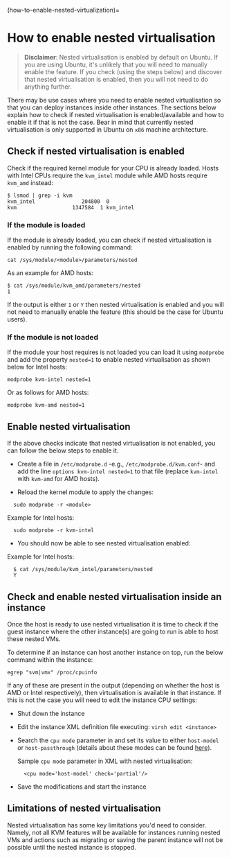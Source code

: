 (how-to-enable-nested-virtualization)=
# How to enable nested virtualisation

> **Disclaimer**:
> Nested virtualisation is enabled by default on Ubuntu. If you are using Ubuntu, it's unlikely that you will need to manually enable the feature. If you check (using the steps below) and discover that nested virtualisation is enabled, then you will not need to do anything further.

There may be use cases where you need to enable nested virtualisation so that you can deploy instances inside other instances. The sections below explain how to check if nested virtualisation is enabled/available and how to enable it if that is not the case. Bear in mind that currently nested virtualisation is only supported in Ubuntu on `x86` machine architecture. 

## Check if nested virtualisation is enabled

Check if the required kernel module for your CPU is already loaded. Hosts with Intel CPUs require the `kvm_intel` module while AMD hosts require `kvm_amd` instead:
  
```console
$ lsmod | grep -i kvm
kvm_intel               204800  0
kvm                  1347584  1 kvm_intel
```

### If the module is loaded

If the module is already loaded, you can check if nested virtualisation is enabled by running the following command:

```console
cat /sys/module/<module>/parameters/nested
```

As an example for AMD hosts:

```console
$ cat /sys/module/kvm_amd/parameters/nested
1
```

If the output is either `1` or `Y` then nested virtualisation is enabled and you will not need to manually enable the feature (this should be the case for Ubuntu users).

### If the module is not loaded

If the module your host requires is not loaded you can load it using `modprobe` and add the property `nested=1` to enable nested virtualisation as shown below for Intel hosts:

```console
modprobe kvm-intel nested=1
```

Or as follows for AMD hosts: 

```console
modprobe kvm-amd nested=1
```


## Enable nested virtualisation 

If the above checks indicate that nested virtualisation is not enabled, you can follow the below steps to enable it.

  * Create a file in `/etc/modprobe.d` -e.g., `/etc/modprobe.d/kvm.conf`- and add the line `options kvm-intel nested=1` to that file (replace `kvm-intel` with `kvm-amd` for AMD hosts).

  * Reload the kernel module to apply the changes:

  ```
    sudo modprobe -r <module>
  ```

  Example for Intel hosts:

  ```
    sudo modprobe -r kvm-intel
  ```

  * You should now be able to see nested virtualisation enabled:

  Example for Intel hosts:
  ```
    $ cat /sys/module/kvm_intel/parameters/nested
    Y
  ```

## Check and enable nested virtualisation inside an instance

Once the host is ready to use nested virtualisation it is time to check if the guest instance where the other instance(s) are going to run is able to host these nested VMs. 

To determine if an instance can host another instance on top, run the below command within the instance:

```
egrep "svm|vmx" /proc/cpuinfo
``` 

If any of these are present in the output (depending on whether the host is AMD or Intel respectively), then virtualisation is available in that instance. If this is not the case you will need to edit the instance CPU settings:

  * Shut down the instance
  * Edit the instance XML definition file executing: `virsh edit <instance>`
  * Search the `cpu mode` parameter in and set its value to either `host-model` or `host-passthrough` (details about these modes can be found [here](https://wiki.openstack.org/wiki/LibvirtXMLCPUModel)).

    Sample `cpu mode` parameter in XML with nested virtualisation: 
    ```
      <cpu mode='host-model' check='partial'/>
    ```
  * Save the modifications and start the instance

## Limitations of nested virtualisation

Nested virtualisation has some key limitations you'd need to consider. Namely, not all KVM features will be available for instances running nested VMs and actions such as migrating or saving the parent instance will not be possible until the nested instance is stopped.
